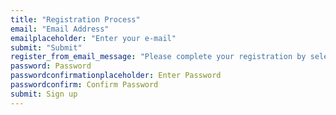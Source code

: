 ```yaml
---
title: "Registration Process"
email: "Email Address"
emailplaceholder: "Enter your e-mail"
submit: "Submit"
register_from_email_message: "Please complete your registration by selecting your password."
password: Password
passwordconfirmationplaceholder: Enter Password
passwordconfirm: Confirm Password
submit: Sign up
---
```


